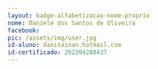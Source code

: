 ```yaml
---
layout: badge-alfabetizacao-nome-proprio
nome: Daniele dos Santos de Oliveira
facebook:
pic: /assets/img/user.jpg
id-aluno: danitainan.hotmail.com
id-certificado: 202204280437
---
```

